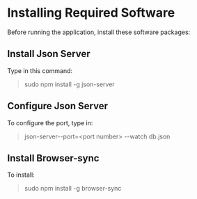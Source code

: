# Installing Required Software

Before running the application, install these software packages:

## Install Json Server

Type in this command:  

> sudo npm install -g json-server

## Configure Json Server

To configure the port, type in:

> json-server--port=\<port number\> --watch db.json
  
## Install Browser-sync

To install:

> sudo npm install -g browser-sync
